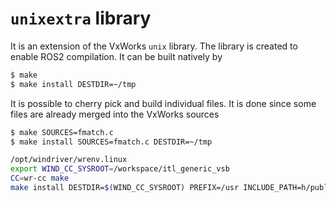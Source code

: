 # `unixextra` library

It is an extension of the VxWorks `unix` library. The library is created to enable ROS2 compilation.
It can be built natively by

```bash
$ make
$ make install DESTDIR=~/tmp
```

It is possible to cherry pick and build individual files. It is done since some files are already merged into the VxWorks sources

```bash
$ make SOURCES=fmatch.c
$ make install SOURCES=fmatch.c DESTDIR=~/tmp
```

```bash
/opt/windriver/wrenv.linux
export WIND_CC_SYSROOT=/workspace/itl_generic_vsb
CC=wr-cc make
make install DESTDIR=$(WIND_CC_SYSROOT) PREFIX=/usr INCLUDE_PATH=h/published/UTILS_UNIX LIBRARY_PATH=lib/common
```
